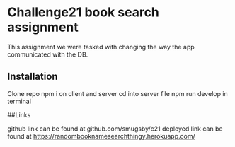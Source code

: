 # Challenge21 book search assignment

This assignment we were tasked with changing the way the app communicated with the DB.

## Installation

Clone repo
npm i on client and server
cd into server file
npm run develop in terminal

##Links

github link can be found at github.com/smugsby/c21
deployed link can be found at https://randombooknamesearchthingy.herokuapp.com/
